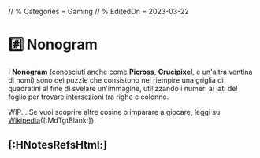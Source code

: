 // % Categories = Gaming
// % EditedOn = 2023-03-22

<style>/*
*/#Body {
	Color: #000000;
	Background: #CCF;
}

/*
*/#Background {
	Background-Color: #CCF;
	Background-Image: url('{{< assetsRoot >}}/Media/Nonogram/stock.adobe.com-323111281.jpg');
	Filter: Blur(5px);
}

/**/#LeftBoxContainer, #RightBoxContainer { Color: #000000; }
/*
*/#MainBox {
	Background: RGBA(204, 204, 255, 0.80);
	backdrop-filter: Blur(5px);
}
</style>

# #️⃣️ Nonogram

I **Nonogram** (conosciuti anche come **Picross**, **Crucipixel**, e un'altra ventina di nomi) sono dei puzzle che consistono nel riempire una griglia di quadratini al fine di svelare un'immagine, utilizzando i numeri ai lati del foglio per trovare intersezioni tra righe e colonne.

WIP... Se vuoi scoprire altre cosine o imparare a giocare, leggi su [Wikipedia](https://it.wikipedia.org/Nonogram){[:MdTgtBlank:]}.

## [:HNotesRefsHtml:]

[^PageBg]: **Sfondo della Pagina**: [Fonte](https://stock.adobe.com/it/images/close-up-pen-on-a-sheet-with-a-solved-japanese-crossword-leisure-activities/323111281){[:MdTgtBlank:]}
